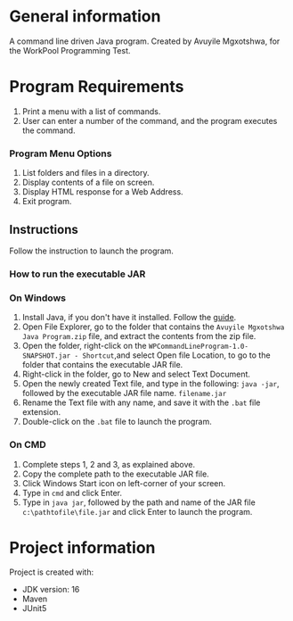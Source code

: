 # General information
A command line driven Java program. Created by Avuyile Mgxotshwa, for the WorkPool Programming Test.

# Program Requirements
1. Print a menu with a list of commands.
2. User can enter a number of the command, and the program executes the command.
### Program Menu Options
1. List folders and files in a directory.
2. Display contents of a file on screen.
3. Display HTML response for a Web Address.
4. Exit program.

## Instructions
Follow the instruction to launch the program.
### How to run the executable JAR
### On Windows
1. Install Java, if you don't have it installed. Follow the [guide](https://www.java.com/en/download/help/windows_manual_download.html).
2. Open File Explorer, go to the folder that contains the ```Avuyile Mgxotshwa Java Program.zip``` file, and extract the contents from the zip file.
3. Open the folder, right-click on the ```WPCommandLineProgram-1.0-SNAPSHOT.jar - Shortcut```,and select Open file Location,
   to go to the folder that contains the executable JAR file.
4. Right-click in the folder, go to New and select Text Document.
5. Open the newly created Text file, and type in the following: ```java -jar```, followed by the executable JAR file
   name. ```filename.jar```
6. Rename the Text file with any name, and save it with the ```.bat``` file extension.
7. Double-click on the ```.bat``` file to launch the program.

### On CMD
1. Complete steps 1, 2 and 3, as explained above.
2. Copy the complete path to the executable JAR file.
3. Click Windows Start icon on left-corner of your screen.
4. Type in ```cmd``` and click Enter.
5. Type in ```java jar```, followed by the path and name of the JAR file ```c:\pathtofile\file.jar``` and click Enter
   to launch the program.

# Project information
Project is created with:
* JDK version: 16
* Maven
* JUnit5
